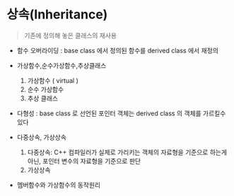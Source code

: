 # 상속(Inheritance)

> 기존에 정의해 놓은 클래스의 재사용

- 함수 오버라이딩 : base class 에서 정의된 함수를  derived class 에서 재정의

- 가상함수,순수가상함수,추상클래스

  1. 가상함수 ( virtual )
  2. 순수 가상함수
  3. 추상 클래스

- 다형성 : base class 로 선언된 포인터 객체는 derived class 의 객체를 가르킬수있다

- 다중상속, 가상상속

  1. 다중상속: C++ 컴파일러가 실제로 가리키는 객체의 자료형을 기준으로 하는게 아닌, 포인터 변수의 자료형을 기준으로 판단 
  2. 가상상속

- 멤버함수와 가상함수의 동작원리